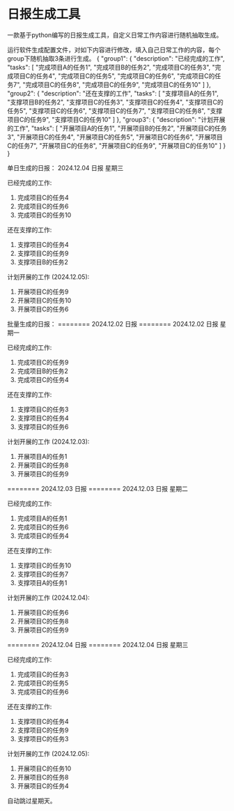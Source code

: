# 日报生成工具
一款基于python编写的日报生成工具，自定义日常工作内容进行随机抽取生成。

运行软件生成配置文件，对如下内容进行修改，填入自己日常工作的内容，每个group下随机抽取3条进行生成。
{
    "group1": {
        "description": "已经完成的工作",
        "tasks": [
            "完成项目A的任务1",
            "完成项目B的任务2",
            "完成项目C的任务3",
            "完成项目C的任务4",
            "完成项目C的任务5",
            "完成项目C的任务6",
            "完成项目C的任务7",
            "完成项目C的任务8",
            "完成项目C的任务9",
            "完成项目C的任务10"
        ]
    },
    "group2": {
        "description": "还在支撑的工作",
        "tasks": [
            "支撑项目A的任务1",
            "支撑项目B的任务2",
            "支撑项目C的任务3",
            "支撑项目C的任务4",
            "支撑项目C的任务5",
            "支撑项目C的任务6",
            "支撑项目C的任务7",
            "支撑项目C的任务8",
            "支撑项目C的任务9",
            "支撑项目C的任务10"
        ]
    },
    "group3": {
        "description": "计划开展的工作",
        "tasks": [
            "开展项目A的任务1",
            "开展项目B的任务2",
            "开展项目C的任务3",
            "开展项目C的任务4",
            "开展项目C的任务5",
            "开展项目C的任务6",
            "开展项目C的任务7",
            "开展项目C的任务8",
            "开展项目C的任务9",
            "开展项目C的任务10"
        ]
    }
}

单日生成的日报：
 2024.12.04 日报 星期三

 已经完成的工作:
1. 完成项目C的任务4
2. 完成项目C的任务6
3. 完成项目C的任务10

 还在支撑的工作:
1. 支撑项目C的任务4
2. 支撑项目C的任务9
3. 支撑项目B的任务2

 计划开展的工作 (2024.12.05):
1. 开展项目C的任务9
2. 开展项目C的任务10
3. 开展项目C的任务6

批量生成的日报：
======== 2024.12.02 日报 ========
 2024.12.02 日报 星期一

 已经完成的工作:
1. 完成项目C的任务9
2. 完成项目B的任务2
3. 完成项目C的任务4

 还在支撑的工作:
1. 支撑项目C的任务3
2. 支撑项目C的任务4
3. 支撑项目C的任务6

 计划开展的工作 (2024.12.03):
1. 开展项目A的任务1
2. 开展项目C的任务8
3. 开展项目C的任务9

======== 2024.12.03 日报 ========
 2024.12.03 日报 星期二

 已经完成的工作:
1. 完成项目A的任务1
2. 完成项目C的任务6
3. 完成项目C的任务4

 还在支撑的工作:
1. 支撑项目C的任务10
2. 支撑项目C的任务7
3. 支撑项目A的任务1

 计划开展的工作 (2024.12.04):
1. 开展项目C的任务6
2. 开展项目C的任务8
3. 开展项目C的任务9

======== 2024.12.04 日报 ========
 2024.12.04 日报 星期三

 已经完成的工作:
1. 完成项目C的任务3
2. 完成项目C的任务5
3. 完成项目C的任务6

 还在支撑的工作:
1. 支撑项目C的任务4
2. 支撑项目C的任务9
3. 支撑项目C的任务3

 计划开展的工作 (2024.12.05):
1. 开展项目C的任务10
2. 开展项目C的任务8
3. 开展项目C的任务4


自动跳过星期天。

